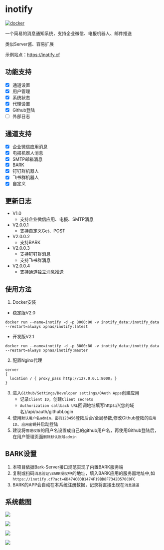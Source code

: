 # inotify

[![docker](https://github.com/xpnas/inotify/actions/workflows/docker.yml/badge.svg)](https://github.com/xpnas/inotify/actions/workflows/docker.yml)

一个简易的消息通知系统，支持企业微信、电报机器人、邮件推送

类似Server酱、容易扩展

示例站点：https://inotify.cf

## 功能支持

- [x] 通道设置  
- [x] 用户管理
- [x] 系统状态 
- [x] 代理设置
- [x] Github登陆
- [ ] 外部日志

## 通道支持

- [x] 企业微信应用消息
- [x] 电报机器人消息
- [x] SMTP邮箱消息
- [x] BARK
- [x] 钉钉群机器人
- [x] 飞书群机器人
- [x] 自定义

## 更新日志

  * V1.0
    * 支持企业微信应用、电报、SMTP消息
  * V2.0.0.1
    * 支持自定义Get、POST
  * V2.0.0.2
    * 支持BARK
  * V2.0.0.3
    * 支持钉钉群消息
    * 支持飞书群消息
  * V2.0.0.4
    * 支持通道独立消息推送

## 使用方法
  1. Docker安装 
   * 稳定版V2.0
  ```
  docker run --name=inotify -d -p 8000:80 -v inotify_data:/inotify_data --restart=always xpnas/inotify:latest
  ```
  * 开发版V2.1 
  ```
  docker run --name=inotify -d -p 8000:80 -v inotify_data:/inotify_data --restart=always xpnas/inotify:master
  ```
  2. 配置Nginx代理
  ```
  server
  {
    location / { proxy_pass http://127.0.0.1:8000; }
  }
  ```

  3. 进入`Github/Settings/Developer settings/OAuth Apps`创建应用
      * 记录`Client ID`，创建`Client secrets`
      *  `Authorization callback URL`回调地址填写https://{您的域名}/api/oauth/githubLogin
  4. 使用`默认用户名admin，密码123456`登陆后台/全局参数,修改Github登陆的`应用ID`、`应用密钥`并启动登陆
  5. 建议将`管理权限`的用户名设置成自己的github用户名，再使用Github登陆后，在用户管理页面`删除默认账号admin`

## BARK设置
  1. 本项目依据Bark-Server接口规范实现了内置BARK服务端
  2. 复制或扫码`消息验证\BARK授权`中的地址，填入BARK应用的服务器地址中,如`https://inotify.cf?act=6D474C0DB1474F19BD8F7342D570C0FC`
  3. BARK的APP会自动在本系统注册数据，记录将直接出现在`消息通道`

## 系统截图
  
![](../master/public/A.png)

![](../master/public/B.png)

![](../master/public/C.png)

![](../master/public/D.png)


